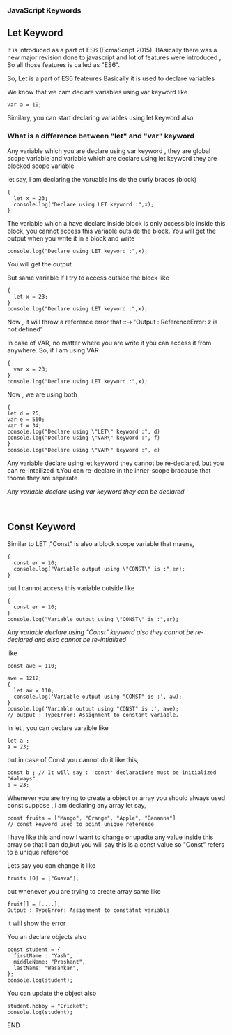 ### JavaScript Keywords

<h2> Let Keyword </h2>

It is introduced as a part of ES6 (EcmaScript 2015). BAsically there was a new major revision done to javascript and lot of features were introduced , So all those features is called as "ES6".

So, Let is a part of ES6 feateures
Basically it is used to declare variables

We know that we cam declare variables using var keyword like

```
var a = 19;
```

Similary, you can start declaring variables using let keyword also

<h3> What is a difference between "let" and "var" keyword</h3>

Any variable which you are declare using var keyword , they are global scope variable
and variable which are declare using let keyword they are blocked scope variable

let say, I am declaring the varuable inside the curly braces (block)

```
{
  let x = 23;
  console.log("Declare using LET keyword :",x);
}
```

The variable which a have declare inside block is only accessible inside this block, you cannot access this variable outside the block. You will get the output when you write it in a block and write

```
console.log("Declare using LET keyword :",x);
```

You will get the output

But same variable if I try to access outside the block like

```
{
  let x = 23;
}
console.log("Declare using LET keyword :",x);
```

Now , it will throw a reference error that ::-> 'Output : ReferenceError: z is not defined'

In case of VAR, no matter where you are write it you can access it from anywhere.
So, if I am using VAR

```
{
  var x = 23;
}
console.log("Declare using LET keyword :",x);
```

Now , we are using both

```
{
let d = 25;
var e = 560;
var f = 34;
console.log("Declare using \"LET\" keyword :", d)
console.log("Declare using \"VAR\" keyword :", f)
}
console.log("Declare using \"VAR\" keyword :", e)
```

<imp> Any variable declare using let keyword they cannot be re-declared, but you can re-intailized it.You can re-declare in the inner-scope bracause that thome they are seperate </imp>

<em> Any variable declare using var keyword they can be declared </em>

<br>

<h2> Const Keyword </h2>

Similar to LET ,"Const" is also a block scope variable that maens,

```
{
  const er = 10;
  console.log("Variable output using \"CONST\" is :",er);
}
```

but I cannot access this variable outside like

```
{
  const er = 10;
}
console.log("Variable output using \"CONST\" is :",er);
```

<em> Any variable declare using "Const" keyword also they cannot be re-declared and also cannot be re-intialized </em>

like

```
const awe = 110;

awe = 1212;
{
  let aw = 110;
  console.log('Variable output using "CONST" is :', aw);
}
console.log('Variable output using "CONST" is :', awe);
// output : TypeError: Assignment to constant variable.
```

In let , you can declare varaible like

```
let a ;
a = 23;
```

but in case of Const
you cannot do it like this,

```
const b ; // It will say : 'const' declarations must be initialized "#always".
b = 23;
```

Whenever you are trying to create a object or array you should always used const
suppose , i am declaring any array
let say,

```
const fruits = ["Mango", "Orange", "Apple", "Bananna"]
// const keyword used to point unique reference
```

I have like this and now I want to change or upadte any value inside this array so that I can do,but you will say this is a const value so "Const" refers to a unique reference

Lets say you can change it like

```
fruits [0] = ["Guava"];
```

but whenever you are trying to create array same like

```
fruit[] = [....];
Output : TypeError: Assignment to constatnt variable
```

it will show the error


You an declare objects also

```
const student = {
  firstName : "Yash",
  middleName: "Prashant",
  lastName: "Wasankar",
};
console.log(student);
```
You can update the object also

```
student.hobby = "Cricket";
console.log(student);
```

END